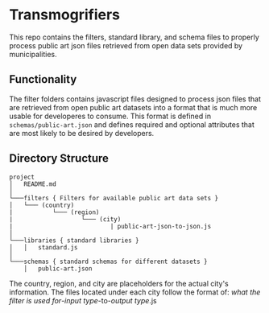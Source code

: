 # Transmogrifiers
This repo contains the filters, standard library, and schema files to properly process public art json files retrieved from open data sets provided by municipalities.

## Functionality
The filter folders contains javascript files designed to process json files that are retrieved from open public art datasets into a format that is much more usable for developeres to consume. This format is defined in `schemas/public-art.json` and defines required and optional attributes that are most likely to be desired by developers. 


## Directory Structure
```
project
│   README.md   
│
└───filters { Filters for available public art data sets }
│   └─── (country) 
|           └─── (region)
|                   └─── (city)
|                           | public-art-json-to-json.js
│
└───libraries { standard libraries }
│   │   standard.js
│
└───schemas { standard schemas for different datasets }
    │   public-art.json
```
The country, region, and city are placeholders for the actual city's information.
The files located under each city follow the format of: 
*what the filter is used for*-*input type*-to-*output type*.js